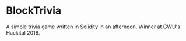 # BlockTrivia
A simple trivia game written in Solidity in an afternoon. Winner at GWU's Hackital 2018.
